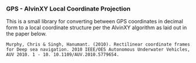 ### GPS - AlvinXY Local Coordinate Projection

This is a small library for converting between GPS coordinates in decimal form to a local coordinate structure per the AlvinXY algorithm as laid out in the paper below.

```
Murphy, Chris & Singh, Hanumant. (2010). Rectilinear coordinate frames for Deep sea navigation. 2010 IEEE/OES Autonomous Underwater Vehicles, AUV 2010. 1 - 10. 10.1109/AUV.2010.5779654.
```
